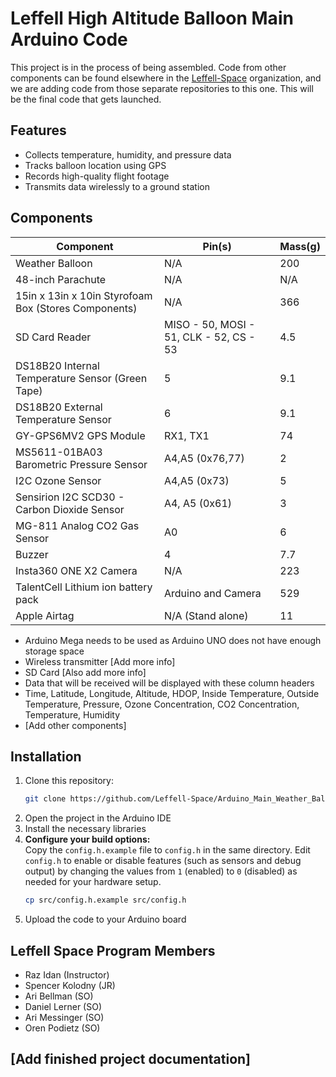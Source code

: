 # Leffell High Altitude Balloon Main Arduino Code

This project is in the process of being assembled. Code from other components can be found elsewhere in the [Leffell-Space](https://github.com/orgs/Leffell-Space/repositories) organization, and we are adding code from those separate repositories to this one. This will be the final code that gets launched.

## Features

- Collects temperature, humidity, and pressure data
- Tracks balloon location using GPS
- Records high-quality flight footage
- Transmits data wirelessly to a ground station

## Components


| Component | Pin(s) | Mass(g) |         
| - | - | - |
|Weather Balloon| N/A|200|
|48-inch Parachute| N/A|N/A|
|15in x 13in x 10in Styrofoam Box (Stores Components)| N/A|366|
|SD Card Reader|MISO - 50, MOSI - 51, CLK - 52, CS - 53|4.5|
|DS18B20 Internal Temperature Sensor (Green Tape)| 5 | 9.1 |
|DS18B20 External Temperature Sensor | 6 | 9.1 |
|GY-GPS6MV2 GPS Module| RX1, TX1 |74|
|MS5611-01BA03 Barometric Pressure Sensor| A4,A5 (0x76,77)|2|
|I2C Ozone Sensor| A4,A5 (0x73) |5|
|Sensirion I2C SCD30 - Carbon Dioxide Sensor|A4, A5 (0x61)|3|
|MG-811 Analog CO2 Gas Sensor| A0 |6|
|Buzzer| 4 |7.7|
|Insta360 ONE X2 Camera|N/A|223|
|TalentCell Lithium ion battery pack|Arduino and Camera|529|
|Apple Airtag | N/A (Stand alone)|11|

- Arduino Mega needs to be used as Arduino UNO does not have enough storage space
- Wireless transmitter [Add more info]
- SD Card [Also add more info]
- Data that will be received will be displayed with these column headers
- Time, Latitude, Longitude, Altitude, HDOP, Inside Temperature, Outside Temperature, Pressure, Ozone Concentration, CO2 Concentration, Temperature, Humidity
- [Add other components]

## Installation

1. Clone this repository:
   ```bash
   git clone https://github.com/Leffell-Space/Arduino_Main_Weather_Balloon.git
   ```
2. Open the project in the Arduino IDE
3. Install the necessary libraries
4. **Configure your build options:**  
   Copy the `config.h.example` file to `config.h` in the same directory. Edit `config.h` to enable or disable features (such as sensors and debug output) by changing the values from `1` (enabled) to `0` (disabled) as needed for your hardware setup.
   ```bash
   cp src/config.h.example src/config.h
   ```
5. Upload the code to your Arduino board

## Leffell Space Program Members
- Raz Idan (Instructor)
- Spencer Kolodny (JR)
- Ari Bellman (SO)
- Daniel Lerner (SO)
- Ari Messinger (SO)
- Oren Podietz (SO)
  
## [Add finished project documentation]
